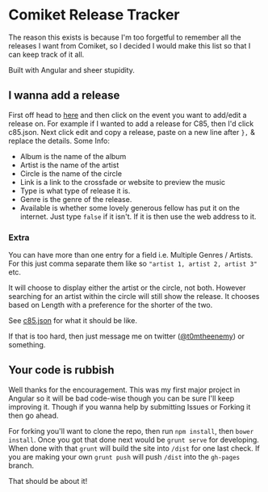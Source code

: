 # Comiket Release Tracker

The reason this exists is because I'm too forgetful to remember all the releases I want from Comiket, so I decided I would make this list so that I can keep track of it all. 

Built with Angular and sheer stupidity.

## I wanna add a release

First off head to [here](https://github.com/Tomo-san/comiket/tree/master/app/events) and then click on the event you want to add/edit a release on. For example if I wanted to add a release for C85, then I'd click c85.json. Next click edit and copy a release, paste on a new line after `},` & replace the details. Some Info:

* Album is the name of the album
* Artist is the name of the artist
* Circle is the name of the circle
* Link is a link to the crossfade or website to preview the music
* Type is what type of release it is.
* Genre is the genre of the release.
* Available is whether some lovely generous fellow has put it on the internet. Just type `false` if it isn't. If it is then use the web address to it.

### Extra
You can have more than one entry for a field i.e. Multiple Genres / Artists. For this just comma separate them like so `"artist 1, artist 2, artist 3"` etc.

It will choose to display either the artist or the circle, not both. However searching for an artist within the circle will still show the release. It chooses based on Length with a preference for the shorter of the two.


See [c85.json](https://github.com/Tomo-san/comiket/blob/master/app/events/c85.json) for what it should be like.

If that is too hard, then just message me on twitter ([@t0mtheenemy](http://twitter.com/t0mtheenemy)) or something.

## Your code is rubbish

Well thanks for the encouragement. This was my first major project in Angular so it will be bad code-wise though you can be sure I'll keep improving it. Though if you wanna help by submitting Issues or Forking it then go ahead.

For forking you'll want to clone the repo, then run `npm install`, then `bower install`. Once you got that done next would be `grunt serve` for developing. When done with that `grunt` will build the site into `/dist` for one last check. If you are making your own `grunt push` will push `/dist` into the `gh-pages` branch.

That should be about it!